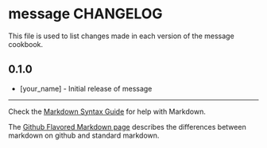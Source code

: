 # message CHANGELOG

This file is used to list changes made in each version of the message cookbook.

## 0.1.0
- [your_name] - Initial release of message

- - -
Check the [Markdown Syntax Guide](http://daringfireball.net/projects/markdown/syntax) for help with Markdown.

The [Github Flavored Markdown page](http://github.github.com/github-flavored-markdown/) describes the differences between markdown on github and standard markdown.
